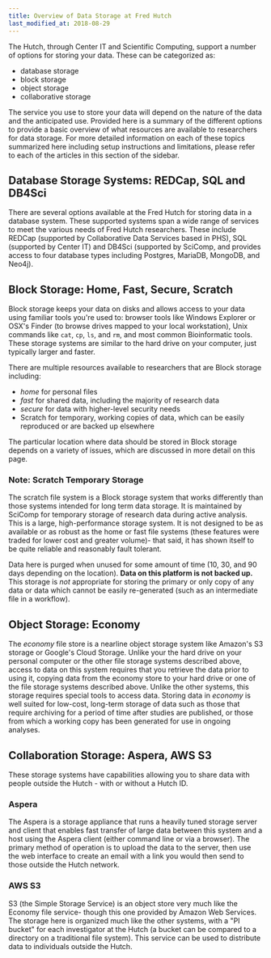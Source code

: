 ```yaml
---
title: Overview of Data Storage at Fred Hutch
last_modified_at: 2018-08-29
---
```


The Hutch, through Center IT and Scientific Computing, support a number of options for storing your data.  These can be categorized as:

 - database storage
 - block storage
 - object storage
 - collaborative storage

The service you use to store your data will depend on the nature of the data and the anticipated use.  Provided here is a summary of the different options to provide a basic overview of what resources are available to researchers for data storage. For more detailed information on each of these topics summarized here including setup instructions and limitations, please refer to each of the articles in this section of the sidebar.  

## Database Storage Systems: REDCap, SQL and DB4Sci
There are several options available at the Fred Hutch for storing data in a database system.  These supported systems span a wide range of services to meet the various needs of Fred Hutch researchers.  These include REDCap (supported by Collaborative Data Services based in PHS), SQL (supported by Center IT) and DB4Sci (supported by SciComp, and provides access to four database types including Postgres, MariaDB, MongoDB, and Neo4j).  

## Block Storage: Home, Fast, Secure, Scratch

Block storage keeps your data on disks and allows access to your data using familiar tools you're used to: browser tools like Windows Explorer or OSX's Finder (to browse drives mapped to your local workstation), Unix commands like `cat`, `cp`, `ls`, and `rm`, and most common Bioinformatic tools.  These storage systems are similar to the hard drive on your computer, just typically larger and faster.

There are multiple resources available to researchers that are Block storage including:
- _home_ for personal files
- _fast_ for shared data, including the majority of research data
- _secure_ for data with higher-level security needs
- Scratch for temporary, working copies of data, which can be easily reproduced or are backed up elsewhere

The particular location where data should be stored in Block storage depends on a variety of issues, which are discussed in more detail on this page.  

### Note: Scratch Temporary Storage

The scratch file system is a Block storage system that works differently than those systems intended for long term data storage.  It is maintained by SciComp for temporary storage of research data during active analysis.  This is a large, high-performance storage system.  It is not designed to be as available or as robust as the home or fast file systems (these features were traded for lower cost and greater volume)- that said, it has shown itself to be quite reliable and reasonably fault tolerant.

Data here is purged when unused for some amount of time (10, 30, and 90 days depending on the location).  **Data on this platform is not backed up.**  This storage is _not_ appropriate for storing the primary or only copy of any data or data which cannot be easily re-generated (such as an intermediate file in a workflow).


## Object Storage: Economy

The _economy_ file store is a nearline object storage system like Amazon's S3 storage or Google's Cloud Storage.  Unlike your the hard drive on your personal computer or the other file storage systems described above, access to data on this system requires that you retrieve the data prior to using it, copying data from the economy store to your hard drive or one of the file storage systems described above.  Unlike the other systems, this storage requires special tools to access data. Storing data in _economy_ is well suited for low-cost, long-term storage of data such as those that require archiving for a period of time after studies are published, or those from which a working copy has been generated for use in ongoing analyses.  


## Collaboration Storage: Aspera, AWS S3

These storage systems have capabilities allowing you to share data with people outside the Hutch - with or without a Hutch ID.

### Aspera

The Aspera is a storage appliance that runs a heavily tuned storage server and client that enables fast transfer of large data between this system and a host using the Aspera client (either command line or via a browser).  The primary method of operation is to upload the data to the server, then use the web interface to create an email with a link you would then send to those outside the Hutch network.

### AWS S3
S3 (the Simple Storage Service) is an object store very much like the Economy file service- though this one provided by Amazon Web Services.  The storage here is organized much like the other systems, with a "PI bucket" for each investigator at the Hutch (a bucket can be compared to a directory on a traditional file system).  This service can be used to distribute data to individuals outside the Hutch.  
